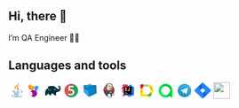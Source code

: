 ## Hi, there  👋

I’m QA Engineer  :woman_technologist:

## **Languages and tools**

<img src="https://github.com/ValeriyaMars/hyundaiID/blob/master/src/test/resources/img/JAVA.svg" width="30" height="30"><img src="https://github.com/ValeriyaMars/hyundaiID/blob/master/src/test/resources/img/Selenide.svg" width="30" height="30">
<img src="https://github.com/ValeriyaMars/hyundaiID/blob/master/src/test/resources/img/Gradle.svg" width="30" height="30">
<img src="https://github.com/ValeriyaMars/hyundaiID/blob/master/src/test/resources/img/Junit5.svg" width="30" height="30">
<img src="https://github.com/ValeriyaMars/hyundaiID/blob/master/src/test/resources/img/Selenoid.svg" width="30" height="30">
<img src="https://github.com/ValeriyaMars/hyundaiID/blob/master/src/test/resources/img/Jenkins.svg" width="30" height="30">
<img src="https://github.com/ValeriyaMars/hyundaiID/blob/master/src/test/resources/img/IDEA.svg" width="30" height="30">
<img src="https://github.com/ValeriyaMars/hyundaiID/blob/master/src/test/resources/img/Allure%20Report.svg" width="30" height="30">
<img src="https://github.com/ValeriyaMars/hyundaiID/blob/master/src/test/resources/img/AllureTestops.svg" width="30" height="30">
<img src="https://github.com/ValeriyaMars/hyundaiID/blob/master/src/test/resources/img/Telegram.svg" width="30" height="30">
<img src="https://github.com/ValeriyaMars/hyundaiID/blob/master/src/test/resources/img/jira-3.svg" width="30" height="30">
<img src="https://user-images.githubusercontent.com/110973833/201834189-67f57f30-2d7a-4fcf-91d4-2e9e41955231.svg" width="30" height="30">
